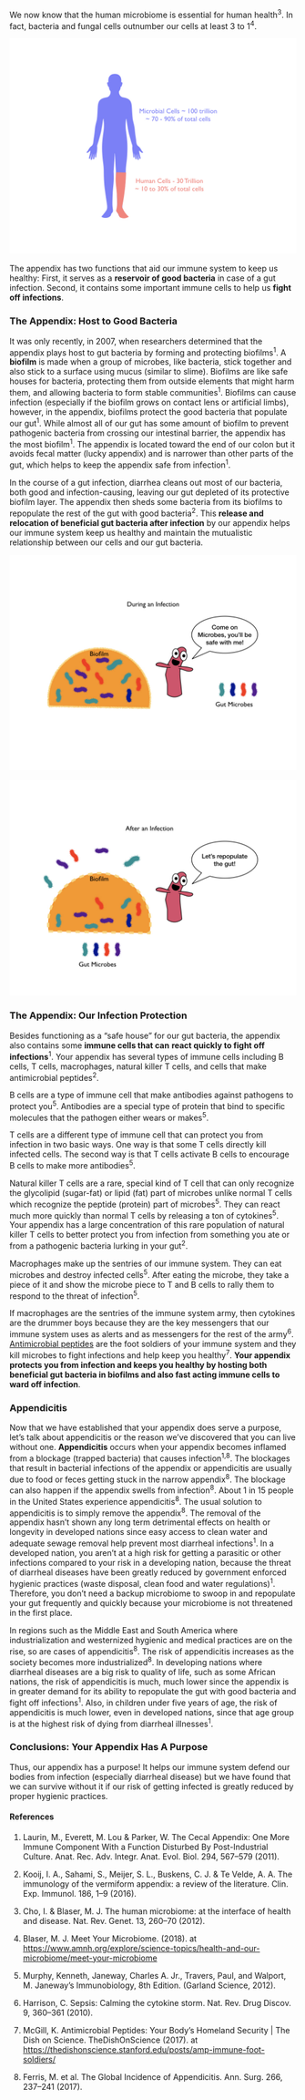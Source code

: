 ﻿
We now know that the human microbiome is essential for human health<sup>3</sup>. In fact, bacteria and fungal cells outnumber our cells at least 3 to 1<sup>4</sup>.

![Bacteria and fungal cells outnumber our cells 3:1](images/TDOS_AppendixImages.002.jpeg)

The appendix has two functions that aid our immune system to keep us healthy: 
First, it serves as a **reservoir of good bacteria** in case of a gut infection.
 Second, it contains some important immune cells to help us **fight off infections**.

  

### The Appendix: Host to Good Bacteria

It was only recently, in 2007, when researchers determined that the appendix plays host to gut bacteria by forming and protecting biofilms<sup>1</sup>. A **biofilm** is made when a group of microbes, like bacteria, stick together and also stick to a surface using mucus (similar to slime). Biofilms are like safe houses for bacteria, protecting them from outside elements that might harm them, and allowing bacteria to form stable communities<sup>1</sup>. Biofilms can cause infection (especially if the biofilm grows on contact lens or artificial limbs), however, in the appendix, biofilms protect the good bacteria that populate our gut<sup>1</sup>. While almost all of our gut has some amount of biofilm to prevent pathogenic bacteria from crossing our intestinal barrier, the appendix has the most biofilm<sup>1</sup>. The appendix is located toward the end of our colon but it avoids fecal matter (lucky appendix) and is narrower than other parts of the gut, which helps to keep the appendix safe from infection<sup>1</sup>. 

In the course of a gut infection, diarrhea cleans out most of our bacteria, both good and infection-causing, leaving our gut depleted of its protective biofilm layer. The appendix then sheds some bacteria from its biofilms to repopulate the rest of the gut with good bacteria<sup>2</sup>. This **release and relocation of beneficial gut bacteria after infection** by our appendix helps our immune system keep us healthy and maintain the mutualistic relationship between our cells and our gut bacteria.

![Appendix has safe house for bacteria during infection](images/TDOS_AppendixImages.003.jpeg)

![Appendix repopulates the gut](images/TDOS_AppendixImages.004.jpeg)
  
### The Appendix: Our Infection Protection

Besides functioning as a “safe house” for our gut bacteria, the appendix also contains some **immune cells that can** **react quickly to fight off infections**<sup>1</sup>. Your appendix has several types of immune cells including B cells, T cells, macrophages, natural killer T cells, and cells that make antimicrobial peptides<sup>2</sup>. 

B cells are a type of immune cell that make antibodies against pathogens to protect you<sup>5</sup>. Antibodies are a special type of protein that bind to specific molecules that the pathogen either wears or makes<sup>5</sup>. 

T cells are a different type of immune cell that can protect you from infection in two basic ways.  One way is that some T cells directly kill infected cells. The second way is that T cells activate B cells to encourage B cells to make more antibodies<sup>5</sup>.

Natural killer T cells are a rare, special kind of T cell that can only recognize the glycolipid (sugar-fat) or lipid (fat) part of microbes unlike normal T cells which recognize the peptide (protein) part of microbes<sup>5</sup>. They can react much more quickly than normal T cells by releasing a ton of cytokines<sup>5</sup>. Your appendix has a large concentration of this rare population of natural killer T cells to better protect you from infection from something you ate or from a pathogenic bacteria lurking in your gut<sup>2</sup>. 

Macrophages make up the sentries of our immune system. They can eat microbes and destroy infected cells<sup>5</sup>. After eating the microbe, they take a piece of it and show the microbe piece to T and B cells to rally them to respond to the threat of infection<sup>5</sup>.

If macrophages are the sentries of the immune system army, then cytokines are the drummer boys because they are the key messengers that our immune system uses as alerts and as messengers for the rest of the army<sup>6</sup>.  [Antimicrobial peptides](https://thedishonscience.stanford.edu/posts/amp-immune-foot-soldiers/) are the foot soldiers of your immune system and they kill microbes to fight infections and help keep you healthy<sup>7</sup>. **Your appendix protects you from infection and keeps you healthy by hosting both beneficial gut bacteria in biofilms and also fast acting immune cells to ward off infection**.

### Appendicitis

Now that we have established that your appendix does serve a purpose, let’s talk about appendicitis or the reason we’ve discovered that you can live without one. **Appendicitis** occurs when your appendix becomes inflamed from a blockage (trapped bacteria) that causes infection<sup>1,8</sup>. The blockages that result in bacterial infections of the appendix or appendicitis are usually due to food or feces getting stuck in the narrow appendix<sup>8</sup>. The blockage can also happen if the appendix swells from infection<sup>8</sup>. 
About 1 in 15 people in the United States experience appendicitis<sup>8</sup>. The usual solution to appendicitis is to simply remove the appendix<sup>8</sup>. The removal of the appendix hasn’t shown any long term detrimental effects on health or longevity in developed nations since easy access to clean water and adequate sewage removal help prevent most diarrheal infections<sup>1</sup>. In a developed nation, you aren’t at a high risk for getting a parasitic or other infections compared to your risk in a developing nation, because the threat of diarrheal diseases have been greatly reduced by government enforced hygienic practices (waste disposal, clean food and water regulations)<sup>1</sup>. Therefore, you don’t need a backup microbiome to swoop in and repopulate your gut frequently and quickly because your microbiome is not threatened in the first place.

In regions such as the Middle East and South America where industrialization and westernized hygienic and medical practices are on the rise, so are cases of appendicitis<sup>8</sup>. The risk of appendicitis increases as the society becomes more industrialized<sup>8</sup>. In developing nations where diarrheal diseases are a big risk to quality of life, such as some African nations, the risk of appendicitis is much, much lower since the appendix is in greater demand for its ability to repopulate the gut with good bacteria and fight off infections<sup>1</sup>. Also, in children under five years of age, the risk of appendicitis is much lower, even in developed nations, since that age group is at the highest risk of dying from diarrheal illnesses<sup>1</sup>.

### Conclusions: Your Appendix Has A Purpose

Thus, our appendix has a purpose! It helps our immune system defend our bodies from infection (especially diarrheal disease) but we have found that we can survive without it if our risk of getting infected is greatly reduced by proper hygienic practices.

#### References 

1. Laurin, M., Everett, M. Lou & Parker, W. The Cecal Appendix: One More Immune Component With a Function Disturbed By Post-Industrial Culture. Anat. Rec. Adv. Integr. Anat. Evol. Biol.  294, 567–579 (2011).

2. Kooij, I. A., Sahami, S., Meijer, S. L., Buskens, C. J. & Te Velde, A. A. The immunology of the vermiform appendix: a review of the literature. Clin. Exp. Immunol.  186, 1–9 (2016).

3. Cho, I. & Blaser, M. J. The human microbiome: at the interface of health and disease. Nat. Rev. Genet.  13, 260–70 (2012).

4. Blaser, M. J. Meet Your Microbiome. (2018). at <https://www.amnh.org/explore/science-topics/health-and-our-microbiome/meet-your-microbiome>

5. Murphy, Kenneth, Janeway, Charles A. Jr., Travers, Paul, and Walport, M. Janeway’s Immunobiology, 8th Edition. (Garland Science, 2012).

6. Harrison, C. Sepsis: Calming the cytokine storm. Nat. Rev. Drug Discov.  9, 360–361 (2010).

7. McGill, K. Antimicrobial Peptides: Your Body’s Homeland Security | The Dish on Science. TheDishOnScience (2017). at <https://thedishonscience.stanford.edu/posts/amp-immune-foot-soldiers/>

8. Ferris, M. et al. The Global Incidence of Appendicitis. Ann. Surg.  266, 237–241 (2017).

